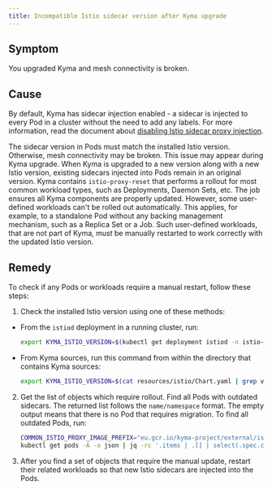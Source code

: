 ```yaml
---
title: Incompatible Istio sidecar version after Kyma upgrade
---
```


## Symptom

You upgraded Kyma and mesh connectivity is broken.

## Cause

By default, Kyma has sidecar injection enabled - a sidecar is injected to every Pod in a cluster without the need to add any labels. For more information, read the document about [disabling Istio sidecar proxy injection](../operations/smsh-01-istio-disable-sidecar-injection.md).

The sidecar version in Pods must match the installed Istio version. Otherwise, mesh connectivity may be broken.
This issue may appear during Kyma upgrade. When Kyma is upgraded to a new version along with a new Istio version, existing sidecars injected into Pods remain in an original version.
Kyma contains `istio-proxy-reset` <!--`istio-proxy-reset` is no longer a job. Update and explain what `istio-proxy-reset` actually is once Reconciller is ready to use.--> that performs a rollout for most common workload types, such as Deployments, Daemon Sets, etc. The job ensures all Kyma components are properly updated.
However, some user-defined workloads can't be rolled out automatically. This applies, for example, to a standalone Pod without any backing management mechanism, such as a Replica Set or a Job.
Such user-defined workloads, that are not part of Kyma, must be manually restarted to work correctly with the updated Istio version.

## Remedy

To check if any Pods or workloads require a manual restart, follow these steps:

1. Check the installed Istio version using one of these methods:

* From the `istiod` deployment in a running cluster, run:

   ```bash
   export KYMA_ISTIO_VERSION=$(kubectl get deployment istiod -n istio-system -o json | jq '.spec.template.spec.containers | .[].image' | sed 's/[^:"]*[:]//' | sed 's/["]//g')
   ```

* From Kyma sources, run this command from within the directory that contains Kyma sources:

   ```bash
   export KYMA_ISTIO_VERSION=$(cat resources/istio/Chart.yaml | grep version | sed 's/[^:]*[:]//' | sed 's/ //g')
   ```

2. Get the list of objects which require rollout. Find all Pods with outdated sidecars. The returned list follows the `name/namespace` format. The empty output means that there is no Pod that requires migration. To find all outdated Pods, run:

     <!--The command in step 2 can change once we start using solo.io images.-->

   ```bash
   COMMON_ISTIO_PROXY_IMAGE_PREFIX="eu.gcr.io/kyma-project/external/istio/proxyv2" 
   kubectl get pods -A -o json | jq -rc '.items | .[] | select(.spec.containers[].image | startswith("'"${COMMON_ISTIO_PROXY_IMAGE_PREFIX}"'") and (endswith("'"${KYMA_ISTIO_VERSION}"'") | not))  | "\(.metadata.name)/\(.metadata.namespace)"'
   ```

3. After you find a set of objects that require the manual update, restart their related workloads so that new Istio sidecars are injected into the Pods.
